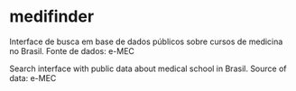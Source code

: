 # medifinder
Interface de busca em base de dados públicos sobre cursos de medicina no Brasil. Fonte de dados: e-MEC

Search interface with public data about medical school in Brasil. Source of data: e-MEC
